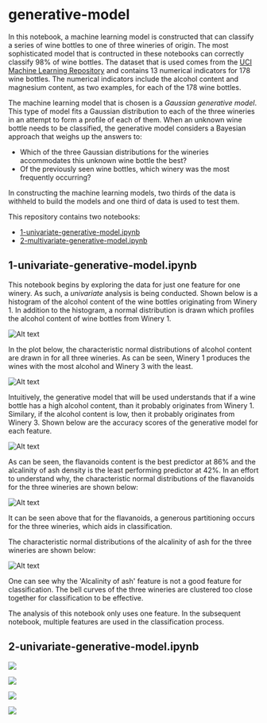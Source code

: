 # generative-model

In this notebook, a machine learning model is constructed that can classify a series of wine bottles to one of three wineries of origin. The most sophisticated model that is contructed in these notebooks can correctly classify 98% of wine bottles. The dataset that is used comes from the [UCI Machine Learning Repository](http://archive.ics.uci.edu/ml) and contains 13 numerical indicators for 178 wine bottles. The numerical indicators include the alcohol content and magnesium content, as two examples, for each of the 178 wine bottles.

The machine learning model that is chosen is a *Gaussian generative model*. This type of model fits a Gaussian distribution to each of the three wineries in an attempt to form a profile of each of them. When an unknown wine bottle needs to be classified, the generative model considers a Bayesian approach that weighs up the answers to:

* Which of the three Gaussian distributions for the wineries accommodates this unknown wine bottle the best?
* Of the previously seen wine bottles, which winery was the most frequently occurring? 

In constructing the machine learning models, two thirds of the data is withheld to build the models and one third of data is used to test them.  

This repository contains two notebooks:

* [1-univariate-generative-model.ipynb](1-univariate-generative-model.ipynb)
* [2-multivariate-generative-model.ipynb](2-multivariate-generative-model.ipynb)

## 1-univariate-generative-model.ipynb

This notebook begins by exploring the data for just one feature for one winery. As such, a *univariate* analysis is being conducted. Shown below is a histogram of the alcohol content of the wine bottles originating from Winery 1. In addition to the histogram, a normal distribution is drawn which profiles the alcohol content of wine bottles from Winery 1. 

![Alt text](./images/alcohol-content-histogram.png?raw=true "Title")

In the plot below, the characteristic normal distributions of alcohol content are drawn in for all three wineries. As can be seen, Winery 1 produces the wines with the most alcohol and Winery 3 with the least.

![Alt text](./images/alcohol-density.png?raw=true "Title")

Intuitively, the generative model that will be used understands that if a wine bottle has a high alcohol content, than it probably originates from Winery 1. Similary, if the alcohol content is low, then it probably originates from Winery 3. Shown below are the accuracy scores of the generative model for each feature. 

![Alt text](./images/accuracy-scores.png?raw=true "Title")

As can be seen, the flavanoids content is the best predictor at 86% and the alcalinity of ash density is the least performing predictor at 42%. In an effort to understand why, the characteristic normal distributions of the flavanoids for the three wineries are shown below:

![Alt text](./images/flavanoids-density.png?raw=true "Title")

It can be seen above that for the flavanoids, a generous partitioning occurs for the three wineries, which aids in classification.

The characteristic normal distributions of the alcalinity of ash for the three wineries are shown below:

![Alt text](./images/alcalinity-of-ash-density.png?raw=true "Title")

One can see why the 'Alcalinity of ash' feature is not a good feature for classification. The bell curves of the three wineries are clustered too close together for classification to be effective.

The analysis of this notebook only uses one feature. In the subsequent notebook, multiple features are used in the classification process.

## 2-univariate-generative-model.ipynb

![](./images/ash-vs-alcohol.png)

![](./images/winery-1.png)

![](./images/winery-2.png)

![](./images/winery-3.png)
